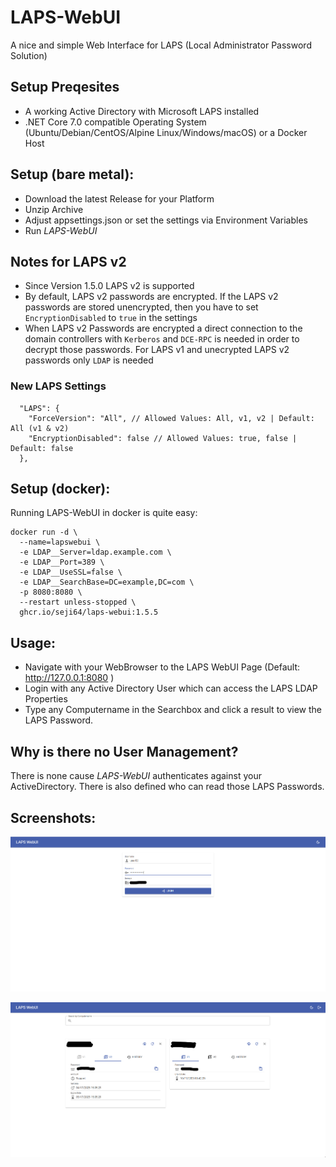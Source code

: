 # LAPS-WebUI
A nice and simple Web Interface for LAPS (Local Administrator Password Solution)

## Setup Preqesites

- A working Active Directory with Microsoft LAPS installed
- .NET Core 7.0 compatible Operating System (Ubuntu/Debian/CentOS/Alpine Linux/Windows/macOS) or a Docker Host

## Setup (bare metal):

- Download the latest Release for your Platform
- Unzip Archive
- Adjust appsettings.json or set the settings via Environment Variables
- Run *LAPS-WebUI*

## Notes for LAPS v2
- Since Version 1.5.0 LAPS v2 is supported
- By default, LAPS v2 passwords are encrypted. If the LAPS v2 passwords are stored unencrypted, then you have to set
  `EncryptionDisabled` to `true` in the settings
- When LAPS v2 Passwords are encrypted a direct connection to the domain controllers with `Kerberos` and `DCE-RPC` is needed in order to decrypt those passwords. For LAPS v1 and unecrypted LAPS v2 passwords only `LDAP` is needed
### New LAPS Settings
```
  "LAPS": {
    "ForceVersion": "All", // Allowed Values: All, v1, v2 | Default: All (v1 & v2)
    "EncryptionDisabled": false // Allowed Values: true, false | Default: false
  },
```
## Setup (docker):

Running LAPS-WebUI in docker is quite easy:
```
docker run -d \
  --name=lapswebui \
  -e LDAP__Server=ldap.example.com \
  -e LDAP__Port=389 \
  -e LDAP__UseSSL=false \
  -e LDAP__SearchBase=DC=example,DC=com \
  -p 8080:8080 \
  --restart unless-stopped \
  ghcr.io/seji64/laps-webui:1.5.5
```

## Usage:
- Navigate with your WebBrowser to the LAPS WebUI Page (Default: http://127.0.0.1:8080 )
- Login with any Active Directory User which can access the LAPS LDAP Properties
- Type any Computername in the Searchbox and click a result to view the LAPS Password.

## Why is there no User Management?

There is none cause *LAPS-WebUI* authenticates against your ActiveDirectory. There is also defined who can read those LAPS Passwords.

## Screenshots:

![Screenshot](https://raw.githubusercontent.com/Seji64/LAPS-WebUI/master/screenshots/screenshot01.png)

![Screenshot](https://raw.githubusercontent.com/Seji64/LAPS-WebUI/master/screenshots/screenshot02.png)
